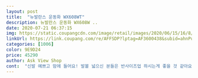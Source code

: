 ```yaml
---
layout: post 
title:  "뉴발란스 운동화 WX608WT" 
description: 뉴발란스 운동화 WX608W ..
date: 2020-07-21 06:37:15 
img: https://static.coupangcdn.com/image/retail/images/2020/06/15/16/8/ecbebb4a-05b1-4051-ab70-475bbc0b5367.jpg 
linkUrl: https://link.coupang.com/re/AFFSDP?lptag=AF3600438&subid=ahnPublicAsk&pageKey=1736363881&itemId=2955550617&vendorItemId=70894315450&traceid=V0-113-dca9ab4b8f075d8a 
categories: [1006] 
color: 9E9D24 
price: 45290 
author: Ask View Shop 
cont:  "신발 예쁘고 맘에 들어요! 발볼 넓으신 분들은 반사이즈업 하시는게 좋을 것 같아요<br/>아주 이뻐요 !!! 여름에 신기엔 다소 어글리슈즈라 더워보이지만 가을겨울에 신으면 엄청 이쁠거같아용!<br/>평소 갖고싶었던 슈즈 마음에 들어요.<br/>  사이즈는 반업1업 하면  좋을것 같아요<br/>" 
---
```

